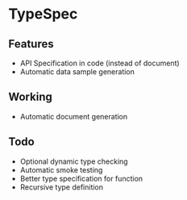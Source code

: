 TypeSpec
========

Features
--------

- API Specification in code (instead of document)
- Automatic data sample generation

Working
-------

- Automatic document generation

Todo
----

- Optional dynamic type checking
- Automatic smoke testing
- Better type specification for function
- Recursive type definition

